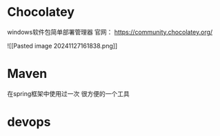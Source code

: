 # Chocolatey
windows软件包简单部署管理器
官网：
https://community.chocolatey.org/


![[Pasted image 20241127161838.png]]



# Maven
在spring框架中使用过一次
很方便的一个工具



# devops

